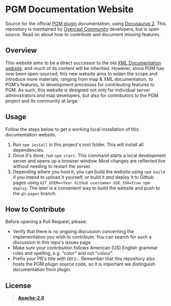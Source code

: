 # PGM Documentation Website

Source for the official [PGM plugin](https://github.com/Electroid/PGM) documentation, using [Docusaurus 2](https://v2.docusaurus.io/). This repository is maintained by [Overcast Community](https://oc.tc./) developers, but is open source. Read on about how to contribute and document missing features.

## Overview

This website aims to be a direct successor to the old [XML Documentation website](https://github.com/OvercastNetwork/docs.oc.tc), and much of its content will be inherited. However, since PGM has now been open-sourced, this new website aims to widen the scope and introduce more materials, ranging from map & XML documentation, to PGM's features, to development processes for contributing features to PGM. As such, this website is designed not only for individual server administrators and map developers, but also for contributors to the PGM project and its community at large.

## Usage

Follow the steps below to get a working local installation of this documentation website.

1. Run `npm install` in this project's root folder. This will install all dependencies.
2. Once it's done, run `npm start`. This command starts a local development server and opens up a browser window. Most changes are reflected live without needing to restart the server.
3. Depending where you host it, you can build the website using `npm build` if you intend to upload it yourself, or build it _and_ deploy it to Github pages using `GIT_USER=<Your GitHub username> USE_SSH=true npm deploy`. The later is a convenient way to build the website and push to the `gh-pages` branch.

## How to Contribute

Before opening a Pull Request, please:

- Verify that there is no ongoing discussion concerning the implementation you wish to contribute. You can search for such a discussion in this repo's issues page.
- Make sure your contribution follows American (US) English grammar rules and spelling, e.g. "color" and not "colour".
- Prefix your PR's title with `DOCS:`. Remember that this repository also hosts the PGM plugin source code, so it is important we distinguish documentation from plugin.

## License

> [**Apache-2.0**](https://github.com/Electroid/PGM/blob/docs/LICENSE)
